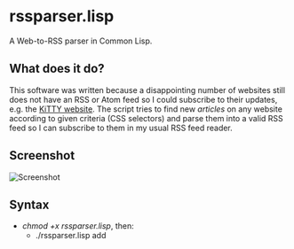 # rssparser.lisp

A Web-to-RSS parser in Common Lisp.

## What does it do?

This software was written because a disappointing number of websites still does not have an RSS or Atom feed so I could subscribe to their updates, e.g. the [KiTTY website](http://www.9bis.net/kitty/?action=news&zone=en). The script tries to find new *articles* on any website according to given criteria (CSS selectors) and parse them into a valid RSS feed so I can subscribe to them in my usual RSS feed reader.

## Screenshot

![Screenshot](http://i.imgur.com/fzkvW9H.png)

## Syntax

* *chmod +x rssparser.lisp*, then:
  * ./rssparser.lisp add *<Title> <URL> <EntrySelector> <TitleSelector> [<ContentSelector>]*
  * ./rssparser.lisp delete *<ID>*
  * ./rssparser.lisp list
  * ./rssparser.lisp export *<ID>*

***Run a simple web interface on port 5000:***

* ./rssparser.lisp webserver

***Cronjob or manual feed creation command:***

* ./rssparser.lisp parse

Supported *selectors* are all valid [CSS selectors](http://www.w3schools.com/cssref/css_selectors.asp). If you don't specify a `ContentSelector` when adding a new feed, `rssparser.lisp` will use "Generated with rssparser.lisp." as every feed item's body.

### Example

If you want to subscribe to the KiTTY website, you can either use the web interface or perform the following commands:

    % ./rssparser.lisp add "KiTTY" "http://www.9bis.net/kitty/?action=news&zone=en" ".news" "h1" ""
    Success!

    % ./rssparser.lisp parse

    % ./rssparser.lisp list
    1 feed is set up:

    ID: 23  Title:        KiTTY
            URL:          http://www.9bis.net/kitty/?action=news&zone=en
            Last success: Sun, 27 Mar 2016 17:54:18 +0200

By default, the KiTTY website feed will be stored as `feeds/feed23.xml` then.

## Requirements

You'll need the files from this repository and [SBCL](http://www.sbcl.org) with [Quicklisp](http://www.quicklisp.org) set up. [SQLite3](http://www.sqlite3.org) should be available. Also, you should create a folder where your feed files should be created (`./feeds` by default). Hard links are allowed.

### Packages

Usually, Quicklisp should install the required packages for you. If you want to install them manually, `rssparser.lisp` currently requires these:

* `datafly`
* `hunchentoot`
* `cl-who`
* `parenscript`
* `smackjack`
* `lass`
* `cl-ppcre`
* `dexador`
* `clss`
* `plump`
* `plump-sexp`
* `local-time`
* `xml-emitter`

### SQLite schema

The `feeds.db` file has the following schema:

    CREATE TABLE feeds (
      id integer primary key autoincrement,
      feedtitle text not null,
      url text not null,
      entryselector text not null,
      titleselector text not null,
      contentselector text not null,
      lastsuccess integer
    );

    CREATE TABLE entries (
      id integer primary key autoincrement,
      feedid integer,
      title text not null,
      contents blob,
      url text not null,
      timestamp integer
    );

### Exporting feeds into a new database

If you want to transfer one or more of your stored feeds into a new database, that's what the `export` command is for:

    % ./rssparser.lisp export 23
    Execute this SQL command to add this feed to a new database:
      INSERT INTO feeds SET feedtitle='KiTTY' url='http://www.9bis.net/kitty/?action=news&zone=en' entryselector='.news' titleselector='h1' contentselector='';

## Configuration

You can set a couple of parameters in the `config.lisp` file:

* `+database-file+`: The SQLite database file. (Default: `feeds.db`.) Note that this file *needs* to be accessible for the RSS parser to work!
* `+feed-folder+`: The folder where the feed files should be created. (Default: `feeds/`.) The script *needs* to be able to create files there; it checks its permissions automatically and informs you if it needs some help.
* `+max-items-per-feed+`: The maximum number of items per feed. (Default: `50`.)
* `+feed-cleanup+`: If set to `t` (which is the default value), the `entries` table will automatically be purged from old entries (only *2 * `+max-items-per-feed+`* are kept). Set this to `nil` if you want to bloat your database.
* `+remove-dead-feeds+`: If set to `t`, a website which is not reachable anymore will automatically be removed from your feed list. The parser will inform you of that so if you run `rssparser.lisp` as a cronjob, you'll see what happened in your logfiles.
* `+webserver-port+`: The port to run the webserver on when `rssparser.lisp webserver` is executed. It should be available through your firewall. (Default: `5000`.)

